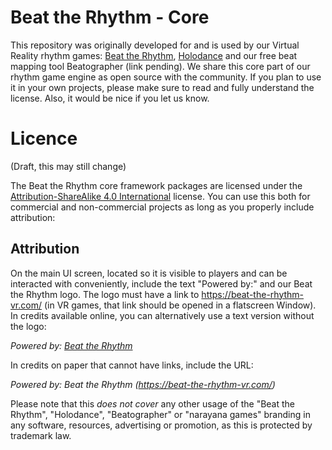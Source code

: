 # Beat the Rhythm - Core

This repository was originally developed for and is used by our Virtual Reality rhythm games: [Beat the Rhythm](https://beat-the-rhythm-vr.com/), [Holodance](https://store.steampowered.com/app/422860/Holodance/) and our free beat mapping tool Beatographer (link pending). We share this core part of our rhythm game engine as open source with the community. If you plan to use it in your own projects, please make sure to read and fully understand the license. Also, it would be nice if you let us know.

# Licence

(Draft, this may still change)

The Beat the Rhythm core framework packages are licensed under the [Attribution-ShareAlike 4.0 International](https://creativecommons.org/licenses/by-sa/4.0/legalcode) license. You can use this both for commercial and non-commercial projects as long as you properly include attribution:

## Attribution

On the main UI screen, located so it is visible to players and can be interacted with conveniently, include the text "Powered by:" and our Beat the Rhythm logo. The logo must have a link to https://beat-the-rhythm-vr.com/ (in VR games, that link should be opened in a flatscreen Window). In credits available online, you can alternatively use a text version without the logo: 

*Powered by: [Beat the Rhythm](https://beat-the-rhythm-vr.com/)*

In credits on paper that cannot have links, include the URL:

*Powered by: Beat the Rhythm (https://beat-the-rhythm-vr.com/)*

Please note that this *does not cover* any other usage of the "Beat the Rhythm", "Holodance", "Beatographer" or "narayana games" branding in any software, resources, advertising or promotion, as this is protected by trademark law.
